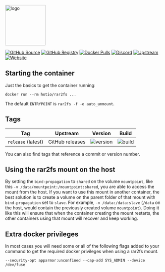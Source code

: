 [<img src="https://hotio.dev/img/rar2fs.png" alt="logo" height="130" width="130">](https://github.com/hasse69/rar2fs)

[![GitHub Source](https://img.shields.io/badge/github-source-ffb64c?style=flat-square&logo=github&logoColor=white&labelColor=757575)](https://github.com/docker-hotio/docker-rar2fs)
[![GitHub Registry](https://img.shields.io/badge/github-registry-ffb64c?style=flat-square&logo=github&logoColor=white&labelColor=757575)](https://github.com/users/hotio/packages/container/package/rar2fs)
[![Docker Pulls](https://img.shields.io/docker/pulls/hotio/rar2fs?color=ffb64c&style=flat-square&label=pulls&logo=docker&logoColor=white&labelColor=757575)](https://hub.docker.com/r/hotio/rar2fs)
[![Discord](https://img.shields.io/discord/610068305893523457?style=flat-square&color=ffb64c&label=discord&logo=discord&logoColor=white&labelColor=757575)](https://hotio.dev/discord)
[![Upstream](https://img.shields.io/badge/upstream-project-ffb64c?style=flat-square&labelColor=757575)](https://github.com/hasse69/rar2fs)
[![Website](https://img.shields.io/badge/website-hotio.dev-ffb64c?style=flat-square&labelColor=757575)](https://hotio.dev/containers/rar2fs)

## Starting the container

Just the basics to get the container running:

```shell
docker run --rm hotio/rar2fs ...
```

The default `ENTRYPOINT` is `rar2fs -f -o auto_unmount`.

## Tags

| Tag                | Upstream        | Version | Build |
| -------------------|-----------------|---------|-------|
| `release` (latest) | GitHub releases | ![version](https://img.shields.io/badge/dynamic/json?color=f5f5f5&style=flat-square&label=&query=%24.version&url=https%3A%2F%2Fraw.githubusercontent.com%2Fdocker-hotio%2Fdocker-rar2fs%2Frelease%2FVERSION.json) | ![build](https://img.shields.io/github/workflow/status/docker-hotio/docker-rar2fs/build/release?style=flat-square&label=) |

You can also find tags that reference a commit or version number.

## Using the rar2fs mount on the host

By setting the `bind-propagation` to `shared` on the volume `mountpoint`, like this `-v /data/mountpoint:/mountpoint:shared`, you are able to access the mount from the host. If you want to use this mount in another container, the best solution is to create a volume on the parent folder of that mount with `bind-propagation` set to `slave`. For example, `-v /data:/data:slave` (`/data` on the host, would contain the previously created volume `mountpoint`). Doing it like this will ensure that when the container creating the mount restarts, the other containers using that mount will recover and keep working.

## Extra docker privileges

In most cases you will need some or all of the following flags added to your command to get the required docker privileges when using a rar2fs mount.

```shell
--security-opt apparmor:unconfined --cap-add SYS_ADMIN --device /dev/fuse
```

